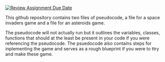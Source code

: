 [![Review Assignment Due Date](https://classroom.github.com/assets/deadline-readme-button-24ddc0f5d75046c5622901739e7c5dd533143b0c8e959d652212380cedb1ea36.svg)](https://classroom.github.com/a/Fz9FLq-M)

This github repository contains two files of pseudocode, a file for a space invaders game and a file for an asteroids game.

The pseudocode will not actually run but it outlines the variables, classes, functions that should at the least be present in your code if you were referencing the pseudocode.
The psuedocode also contains steps for inplementing the game and serves as a rough blueprint if you were to ttry and make these game.
